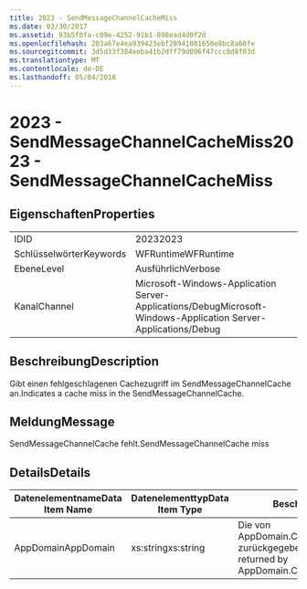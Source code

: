 ```yaml
---
title: 2023 - SendMessageChannelCacheMiss
ms.date: 03/30/2017
ms.assetid: 93b5f0fa-c09e-4252-91b1-898ead4d0f2d
ms.openlocfilehash: 203a67e4ea939423ebf28941001650e8bc8a60fe
ms.sourcegitcommit: 3d5d33f384eeba41b2dff79d096f47ccc8d8f03d
ms.translationtype: MT
ms.contentlocale: de-DE
ms.lasthandoff: 05/04/2018
---
```

# <a name="2023---sendmessagechannelcachemiss"></a><span data-ttu-id="64952-102">2023 - SendMessageChannelCacheMiss</span><span class="sxs-lookup"><span data-stu-id="64952-102">2023 - SendMessageChannelCacheMiss</span></span>
## <a name="properties"></a><span data-ttu-id="64952-103">Eigenschaften</span><span class="sxs-lookup"><span data-stu-id="64952-103">Properties</span></span>  
  
|||  
|-|-|  
|<span data-ttu-id="64952-104">ID</span><span class="sxs-lookup"><span data-stu-id="64952-104">ID</span></span>|<span data-ttu-id="64952-105">2023</span><span class="sxs-lookup"><span data-stu-id="64952-105">2023</span></span>|  
|<span data-ttu-id="64952-106">Schlüsselwörter</span><span class="sxs-lookup"><span data-stu-id="64952-106">Keywords</span></span>|<span data-ttu-id="64952-107">WFRuntime</span><span class="sxs-lookup"><span data-stu-id="64952-107">WFRuntime</span></span>|  
|<span data-ttu-id="64952-108">Ebene</span><span class="sxs-lookup"><span data-stu-id="64952-108">Level</span></span>|<span data-ttu-id="64952-109">Ausführlich</span><span class="sxs-lookup"><span data-stu-id="64952-109">Verbose</span></span>|  
|<span data-ttu-id="64952-110">Kanal</span><span class="sxs-lookup"><span data-stu-id="64952-110">Channel</span></span>|<span data-ttu-id="64952-111">Microsoft-Windows-Application Server-Applications/Debug</span><span class="sxs-lookup"><span data-stu-id="64952-111">Microsoft-Windows-Application Server-Applications/Debug</span></span>|  
  
## <a name="description"></a><span data-ttu-id="64952-112">Beschreibung</span><span class="sxs-lookup"><span data-stu-id="64952-112">Description</span></span>  
 <span data-ttu-id="64952-113">Gibt einen fehlgeschlagenen Cachezugriff im SendMessageChannelCache an.</span><span class="sxs-lookup"><span data-stu-id="64952-113">Indicates a cache miss in the SendMessageChannelCache.</span></span>  
  
## <a name="message"></a><span data-ttu-id="64952-114">Meldung</span><span class="sxs-lookup"><span data-stu-id="64952-114">Message</span></span>  
 <span data-ttu-id="64952-115">SendMessageChannelCache fehlt.</span><span class="sxs-lookup"><span data-stu-id="64952-115">SendMessageChannelCache miss</span></span>  
  
## <a name="details"></a><span data-ttu-id="64952-116">Details</span><span class="sxs-lookup"><span data-stu-id="64952-116">Details</span></span>  
  
|<span data-ttu-id="64952-117">Datenelementname</span><span class="sxs-lookup"><span data-stu-id="64952-117">Data Item Name</span></span>|<span data-ttu-id="64952-118">Datenelementtyp</span><span class="sxs-lookup"><span data-stu-id="64952-118">Data Item Type</span></span>|<span data-ttu-id="64952-119">Beschreibung</span><span class="sxs-lookup"><span data-stu-id="64952-119">Description</span></span>|  
|--------------------|--------------------|-----------------|  
|<span data-ttu-id="64952-120">AppDomain</span><span class="sxs-lookup"><span data-stu-id="64952-120">AppDomain</span></span>|<span data-ttu-id="64952-121">xs:string</span><span class="sxs-lookup"><span data-stu-id="64952-121">xs:string</span></span>|<span data-ttu-id="64952-122">Die von AppDomain.CurrentDomain.FriendlyName zurückgegebene Zeichenfolge.</span><span class="sxs-lookup"><span data-stu-id="64952-122">The string returned by AppDomain.CurrentDomain.FriendlyName.</span></span>|
